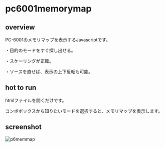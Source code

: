 # pc6001memorymap

## overview

PC-6001のメモリマップを表示するJavascriptです。

・目的のモードをすぐ探し出せる。

・スケーリングが正確。

・ソースを直せば、表示の上下反転も可能。

## hot to run

htmlファイルを開くだけです。

コンボボックスから知りたいモードを選択すると、メモリマップを表示します。

## screenshot

![p6memmap](https://user-images.githubusercontent.com/5597377/127571570-680f2c37-6d2b-4b42-8cb8-0986ee0efcd8.png)
